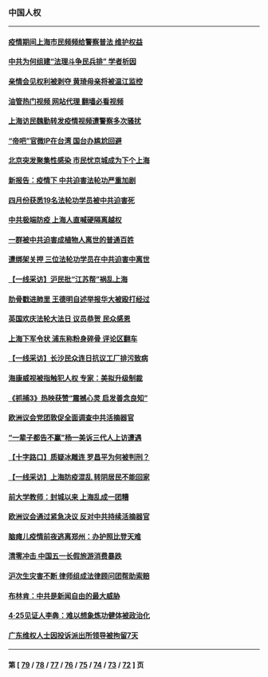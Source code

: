 ### 中国人权
---
#### [疫情期间上海市民频频给警察普法 维护权益](../../pages/ncid278/n13734139.md?05122045) 
#### [中共为何组建“法理斗争民兵排” 学者析因](../../pages/ncid278/n13734109.md?05122045) 
#### [亲情会见权利被剥夺 黄琦母亲将被温江监控](../../pages/ncid278/n13733499.md?05122045) 
#### [油管热门视频 网站代理 翻墙必看视频](http://209.222.30.114:81/youtube.html?05122045)
#### [上海访民魏勤转发疫情视频遭警察多次骚扰](../../pages/ncid278/n13733148.md?05122045) 
#### [“帝吧”官微IP在台湾 国台办尴尬回避](../../pages/ncid278/n13733056.md?05122045) 
#### [北京突发聚集性感染 市民忧京城成为下个上海](../../pages/ncid278/n13732920.md?05122045) 
#### [新报告：疫情下 中共迫害法轮功严重加剧](../../pages/ncid278/n13732612.md?05122045) 
#### [四月份获悉19名法轮功学员被中共迫害死](../../pages/ncid278/n13731456.md?05122045) 
#### [中共极端防疫 上海人直喊硬隔离越权](../../pages/ncid278/n13732359.md?05122045) 
#### [一群被中共迫害成植物人离世的普通百姓](../../pages/ncid278/n13730316.md?05122045) 
#### [遭绑架关押 三位法轮功学员在中共迫害中离世](../../pages/ncid278/n13727134.md?05122045) 
#### [【一线采访】沪民批“江苏帮”祸乱上海](../../pages/ncid278/n13731242.md?05122045) 
#### [肋骨戳进肺里 王德明自述举报华大被殴打经过](../../pages/ncid278/n13730815.md?05122045) 
#### [英国欢庆法轮大法日 议员恭贺 民众感恩](../../pages/ncid278/n13730266.md?05122045) 
#### [上海下军令状 浦东称粉身碎骨 评论区翻车](../../pages/ncid278/n13729974.md?05122045) 
#### [【一线采访】长沙民众连日抗议工厂排污致病](../../pages/ncid278/n13729392.md?05122045) 
#### [海康威视被指触犯人权 专家：美拟升级制裁](../../pages/ncid278/n13729009.md?05122045) 
#### [《抓捕3》热映获赞“震撼心灵 启发善念良知”](../../pages/ncid278/n13729129.md?05122045) 
#### [欧洲议会党团敦促全面调查中共活摘器官](../../pages/ncid278/n13729021.md?05122045) 
#### [“一辈子都告不赢”杨一美诉三代人上访遭遇](../../pages/ncid278/n13728969.md?05122045) 
#### [【十字路口】质疑冰雕连 罗昌平为何被判刑？](../../pages/ncid278/n13728739.md?05122045) 
#### [【一线采访】上海防疫混乱 转阴居民不能回家](../../pages/ncid278/n13728726.md?05122045) 
#### [前大学教师：封城以来 上海乱成一团糟](../../pages/ncid278/n13728515.md?05122045) 
#### [欧洲议会通过紧急决议 反对中共持续活摘器官](../../pages/ncid278/n13728211.md?05122045) 
#### [脑瘫儿疫情前夜逃离郑州：办护照比登天难](../../pages/ncid278/n13728232.md?05122045) 
#### [清零冲击 中国五一长假旅游消费暴跌](../../pages/ncid278/n13727808.md?05122045) 
#### [沪次生灾害不断 律师组成法律顾问团帮助索赔](../../pages/ncid278/n13727729.md?05122045) 
#### [布林肯：中共是新闻自由的最大威胁](../../pages/ncid278/n13727223.md?05122045) 
#### [4‧25见证人李犇：难以想象炼功健体被政治化](../../pages/ncid278/n13726951.md?05122045) 
#### [广东维权人士因投诉派出所领导被拘留7天](../../pages/ncid278/n13727127.md?05122045) 

---
#### 第 [ [79](./79.md?05122045) / [78](./78.md?05122045) / [77](./77.md?05122045) / [76](./76.md?05122045) / [75](./75.md?05122045) / [74](./74.md?05122045) / [73](./73.md?05122045) / [72](./72.md?05122045) ] 页
